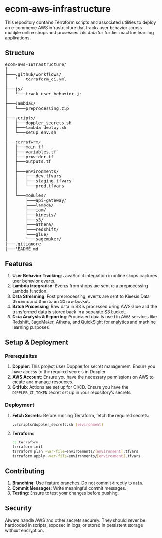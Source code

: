 # ecom-aws-infrastructure
This repository contains Terraform scripts and associated utilities to deploy an e-commerce AWS infrastructure that tracks user behavior across multiple online shops and processes this data for further machine learning applications.

## Structure

<pre>
ecom-aws-infrastructure/
│
├───.github/workflows/
│   └───terraform_ci.yml
│
├───js/
│   └───track_user_behavior.js
│
├───lambdas/
│   └───preprocessing.zip
│
├───scripts/
│   ├───doppler_secrets.sh
│   ├───lambda_deploy.sh
│   └───setup_env.sh
│
├───terraform/
│   ├───main.tf
│   ├───variables.tf
│   ├───provider.tf
│   ├───outputs.tf
│   │
│   ├───environments/
│   │   ├───dev.tfvars
│   │   ├───staging.tfvars
│   │   └───prod.tfvars
│   │
│   └───modules/
│       ├───api-gateway/
│       ├───lambda/
│       ├───iam/
│       ├───kinesis/
│       ├───s3/
│       ├───athena/
│       ├───redshift/
│       └───glue/
│       └───sagemaker/
|───.gitignore
|───README.md        
</pre>
        

## Features

1. **User Behavior Tracking**: JavaScript integration in online shops captures user behavior events.
2. **Lambda Integration**: Events from shops are sent to a preprocessing Lambda function.
3. **Data Streaming**: Post preprocessing, events are sent to Kinesis Data Streams and then to an S3 raw bucket.
4. **Batch Processing**: Raw data in S3 is processed using AWS Glue and the transformed data is stored back in a separate S3 bucket.
5. **Data Analysis & Reporting**: Processed data is used in AWS services like Redshift, SageMaker, Athena, and QuickSight for analytics and machine learning purposes.

## Setup & Deployment

### Prerequisites

1. **Doppler**: This project uses Doppler for secret management. Ensure you have access to the required secrets in Doppler.
2. **AWS Account**: Ensure you have the necessary permissions on AWS to create and manage resources.
3. **GitHub**: Actions are set up for CI/CD. Ensure you have the `DOPPLER_CI_TOKEN` secret set up in your repository's secrets.

### Deployment

1. **Fetch Secrets**: Before running Terraform, fetch the required secrets:
    ```bash
    ./scripts/doppler_secrets.sh [environment]
    ```

2. **Terraform**:
    ```bash
    cd terraform
    terraform init
    terraform plan -var-file=environments/[environment].tfvars
    terraform apply -var-file=environments/[environment].tfvars
    ```

## Contributing

1. **Branching**: Use feature branches. Do not commit directly to `main`.
2. **Commit Messages**: Write meaningful commit messages.
3. **Testing**: Ensure to test your changes before pushing.

## Security

Always handle AWS and other secrets securely. They should never be hardcoded in scripts, exposed in logs, or stored in persistent storage without encryption.
